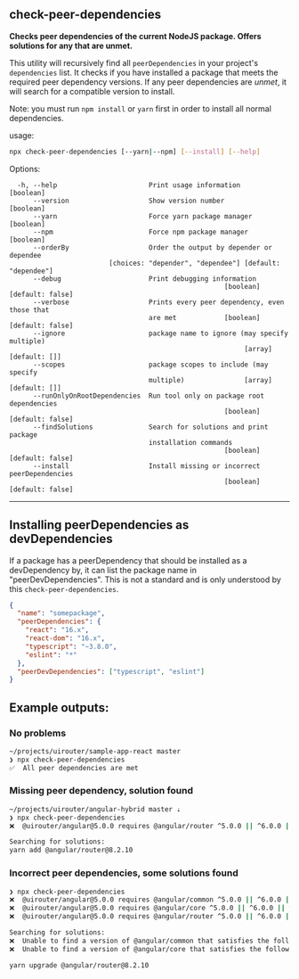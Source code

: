 ## check-peer-dependencies

**Checks peer dependencies of the current NodeJS package.  Offers solutions for any that are unmet.**

This utility will recursively find all `peerDependencies` in your project's `dependencies` list.
It checks if you have installed a package that meets the required peer dependency versions.
If any peer dependencies are *unmet*, it will search for a compatible version to install.

Note: you must run `npm install` or `yarn` first in order to install all normal dependencies.

usage:

```bash
npx check-peer-dependencies [--yarn|--npm] [--install] [--help]
```


Options:
```
  -h, --help                       Print usage information             [boolean]
      --version                    Show version number                 [boolean]
      --yarn                       Force yarn package manager          [boolean]
      --npm                        Force npm package manager           [boolean]
      --orderBy                    Order the output by depender or dependee
                         [choices: "depender", "dependee"] [default: "dependee"]
      --debug                      Print debugging information
                                                      [boolean] [default: false]
      --verbose                    Prints every peer dependency, even those that
                                   are met            [boolean] [default: false]
      --ignore                     package name to ignore (may specify multiple)
                                                           [array] [default: []]
      --scopes                     package scopes to include (may specify
                                   multiple)               [array] [default: []]
      --runOnlyOnRootDependencies  Run tool only on package root dependencies
                                                      [boolean] [default: false]
      --findSolutions              Search for solutions and print package
                                   installation commands
                                                      [boolean] [default: false]
      --install                    Install missing or incorrect peerDependencies
                                                      [boolean] [default: false]
```

---

## Installing peerDependencies as devDependencies

If a package has a peerDependency that should be installed as a devDependency by,
it can list the package name in "peerDevDependencies".
This is not a standard and is only understood by this `check-peer-dependencies`.

```json
{
  "name": "somepackage",
  "peerDependencies": {
    "react": "16.x",
    "react-dom": "16.x",
    "typescript": "~3.8.0",
    "eslint": "*"
  },
  "peerDevDependencies": ["typescript", "eslint"]
}
```

## Example outputs:

### No problems

```bash
~/projects/uirouter/sample-app-react master
❯ npx check-peer-dependencies
✅  All peer dependencies are met
```

### Missing peer dependency, solution found

```bash
~/projects/uirouter/angular-hybrid master ⇣
❯ npx check-peer-dependencies
❌  @uirouter/angular@5.0.0 requires @angular/router ^5.0.0 || ^6.0.0 || ^7.0.0 || ^8.0.0 (@angular/router is not installed)

Searching for solutions:
yarn add @angular/router@8.2.10
```

### Incorrect peer dependencies, some solutions found

```bash
❯ npx check-peer-dependencies
❌  @uirouter/angular@5.0.0 requires @angular/common ^5.0.0 || ^6.0.0 || ^7.0.0 || ^8.0.0 (9.0.0-next.9 is installed)
❌  @uirouter/angular@5.0.0 requires @angular/core ^5.0.0 || ^6.0.0 || ^7.0.0 || ^8.0.0 (9.0.0-next.9 is installed)
❌  @uirouter/angular@5.0.0 requires @angular/router ^5.0.0 || ^6.0.0 || ^7.0.0 || ^8.0.0 (9.0.0-next.9 is installed)

Searching for solutions:
❌  Unable to find a version of @angular/common that satisfies the following peerDependencies: 9.0.0-next.9 and ^5.0.0 || ^6.0.0 || ^7.0.0 || ^8.0.0
❌  Unable to find a version of @angular/core that satisfies the following peerDependencies: 9.0.0-next.9 and ^5.0.0 || ^6.0.0 || ^7.0.0 || ^8.0.0

yarn upgrade @angular/router@8.2.10
```

